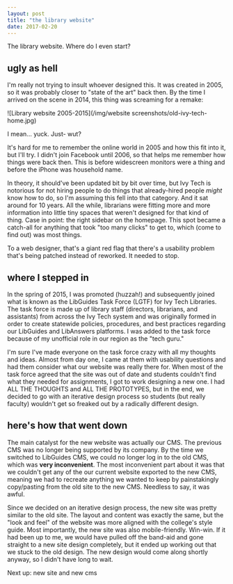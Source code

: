 ```yaml
---
layout: post
title: "the library website"
date: 2017-02-20
---
```


The library website. Where do I even start?

## ugly as hell
I'm really not trying to insult whoever designed this. It was created in 2005, so it was probably closer to "state of the art" back then. By the time I arrived on the scene in 2014, this thing was screaming for a remake:

![Library website 2005-2015](/img/website screenshots/old-ivy-tech-home.jpg)

I mean... yuck. Just- wut? 

It's hard for me to remember the online world in 2005 and how this fit into it, but I'll try. I didn't join Facebook until 2006, so that helps me remember how things were back then. This is before widescreen monitors were a thing and before the iPhone was household name. 

In theory, it should've been updated bit by bit over time, but Ivy Tech is notorious for not hiring people to do things that already-hired people *might* know how to do, so I'm assuming this fell into that category. And it sat around for 10 years. All the while, librarians were fitting more and more information into little tiny spaces that weren't designed for that kind of thing. Case in point: the right sidebar on the homepage. This spot became a catch-all for anything that took "too many clicks" to get to, which (come to find out) was most things. 

To a web designer, that's a giant red flag that there's a usability problem that's being patched instead of reworked. It needed to stop.

## where I stepped in
In the spring of 2015, I was promoted (huzzah!) and subsequently joined what is known as the LibGuides Task Force (LGTF) for Ivy Tech Libraries. The task force is made up of library staff (directors, librarians, and assistants) from across the Ivy Tech system and was originally formed in order to create statewide policies, procedures, and best practices regarding our LibGuides and LibAnswers platforms. I was added to the task force because of my unofficial role in our region as the "tech guru."

I'm sure I've made everyone on the task force crazy with all my thoughts and ideas. Almost from day one, I came at them with usability questions and had them consider what our website was really there for. When most of the task force agreed that the site was out of date and students couldn't find what they needed for assignments, I got to work designing a new one. I had ALL THE THOUGHTS and ALL THE PROTOTYPES, but in the end, we decided to go with an iterative design process so students (but really faculty) wouldn't get so freaked out by a radically different design.

## here's how that went down
The main catalyst for the new website was actually our CMS. The previous CMS was no longer being supported by its company. By the time we switched to LibGuides CMS, we could no longer log in to the old CMS, which was **very inconvenient**. The most inconvenient part about it was that we couldn't get any of the our current website exported to the new CMS, meaning we had to recreate anything we wanted to keep by painstakingly copy/pasting from the old site to the new CMS. Needless to say, it was awful.

Since we decided on an iterative design process, the new site was pretty similar to the old site. The layout and content was exactly the same, but the "look and feel" of the website was more aligned with the college's style guide. Most importantly, the new site was also mobile-friendly. Win-win. If it had been up to me, we would have pulled off the band-aid and gone straight to a new site design completely, but it ended up working out that we stuck to the old design. The new design would come along shortly anyway, so I didn't have long to wait. 

Next up: new site and new cms 
